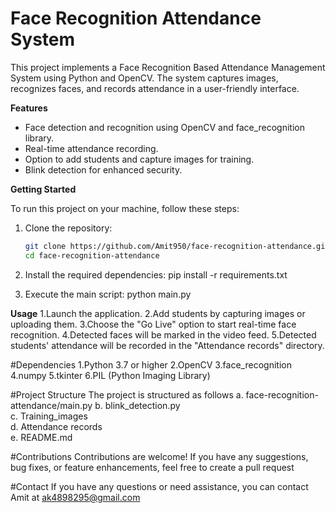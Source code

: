 # Face Recognition Attendance System

This project implements a Face Recognition Based Attendance Management System using Python and OpenCV. The system captures images, recognizes faces, and records attendance in a user-friendly interface.

**Features**

- Face detection and recognition using OpenCV and face_recognition library.
- Real-time attendance recording.
- Option to add students and capture images for training.
- Blink detection for enhanced security.

**Getting Started**

To run this project on your machine, follow these steps:

1. Clone the repository:
   ```bash
   git clone https://github.com/Amit950/face-recognition-attendance.git
   cd face-recognition-attendance
2. Install the required dependencies:
   pip install -r requirements.txt

3. Execute the main script:
   python main.py


**Usage**
1.Launch the application.
2.Add students by capturing images or uploading them.
3.Choose the "Go Live" option to start real-time face recognition.
4.Detected faces will be marked in the video feed.
5.Detected students' attendance will be recorded in the "Attendance records" directory.



#Dependencies
1.Python 3.7 or higher
2.OpenCV
3.face_recognition
4.numpy
5.tkinter
6.PIL (Python Imaging Library)



#Project Structure
The project is structured as follows
a. face-recognition-attendance/main.py 
b. blink_detection.py   
c. Training_images     
d. Attendance records  
e. README.md            


#Contributions
Contributions are welcome! If you have any suggestions, bug fixes, or feature enhancements, feel free to create a pull request

#Contact
If you have any questions or need assistance, you can contact Amit at ak4898295@gmail.com
